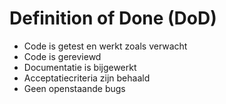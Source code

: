 # Definition of Done (DoD)

- Code is getest en werkt zoals verwacht
- Code is gereviewd
- Documentatie is bijgewerkt
- Acceptatiecriteria zijn behaald
- Geen openstaande bugs
